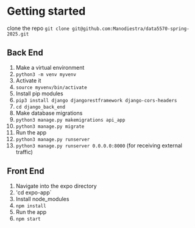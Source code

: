 # Getting started

clone the repo
`git clone git@github.com:Manodiestra/data5570-spring-2025.git`

## Back End
1. Make a virtual environment
1. `python3 -m venv myvenv`
1. Activate it
1. `source myvenv/bin/activate`
1. Install pip modules
1. `pip3 install django djangorestframework django-cors-headers`
1. `cd django_back_end`
1. Make database migrations
1. `python3 manage.py makemigrations api_app`
1. `python3 manage.py migrate`
1. Run the app
1. `python3 manage.py runserver`
1. `python3 manage.py runserver 0.0.0.0:8000` (for receiving external traffic)

## Front End

1. Navigate into the expo directory
1. 'cd expo-app`
1. Install node_modules
1. `npm install`
1. Run the app
1. `npm start`
